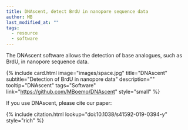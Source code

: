```yaml
---
title: DNAscent, detect BrdU in nanopore sequence data
author: MB
last_modified_at: ""
tags:
  - resource
  - software
---
```

<!-- excerpt start -->

The DNAscent software allows the detection of base analogues, such as BrdU, in nanopore sequence data.

<!-- excerpt end -->

{%
  include card.html
  image="images/space.jpg"
  title="DNAscent"
  subtitle="Detection of BrdU in nanopore data"
  description=""
  tooltip="DNAscent"
  tags="Software"
  link="https://github.com/MBoemo/DNAscent"
  style="small"
%}

If you use DNAscent, please cite our paper:

{%
  include citation.html
  lookup="doi:10.1038/s41592-019-0394-y"
  style="rich"
%}
